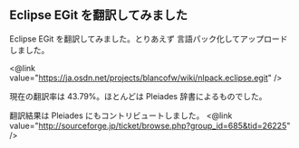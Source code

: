 ## Eclipse EGit を翻訳してみました

Eclipse EGit を翻訳してみました。とりあえず 言語パック化してアップロードしました。

<@link value="https://ja.osdn.net/projects/blancofw/wiki/nlpack.eclipse.egit" />

現在の翻訳率は 43.79%。ほとんどは Pleiades 辞書によるものでした。

翻訳結果は Pleiades にもコントリビュートしました。
<@link value="http://sourceforge.jp/ticket/browse.php?group_id=685&tid=26225" />
